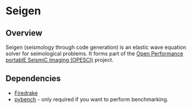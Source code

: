 # Seigen

## Overview

Seigen (seismology through code generation) is an elastic wave equation solver for seimological problems. It forms part of the [Open Performance portablE SeismiC Imaging (OPESCI)](http://opesci.github.io/) project.

## Dependencies

* [Firedrake](http://www.firedrakeproject.org)
* [pybench](https://github.com/firedrakeproject/pybench) - only required if you want to perform benchmarking.
